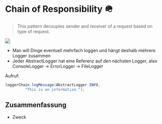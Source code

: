 
# Chain of Responsibility 🪖


>  This pattern decouples sender and receiver of a request based on type of request.

![][image-1]

- Man will Dinge eventuell mehrfach loggen und hängt deshalb mehrere Logger zusammen
- Jeder AbstractLogger hat eine Referenz auf den nächsten Logger, also ConsoleLogger -\> ErrorLogger -\> FileLogger

Aufruf: 

```java
loggerChain.logMessage(AbstractLogger.INFO, 
         "This is an information.");
```


## Zusammenfassung
- Zweck

[image-1]:	https://www.tutorialspoint.com/design_pattern/images/chain_pattern_uml_diagram.jpg